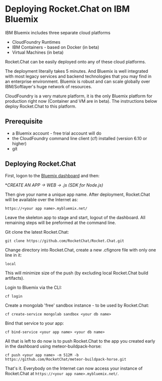 # Deploying Rocket.Chat on IBM Bluemix

IBM Bluemix includes three separate cloud platforms

- CloudFoundry Runtimes
- IBM Containers - based on Docker (in beta)
- Virtual Machines (in beta)

Rocket.Chat can be easily deployed onto any of these cloud platforms.

The deployment literally takes 5 minutes. And Bluemix is well integrated with most legacy services and backend technologies that you may find in an enterprise environment. Bluemix is robust and can scale globally over IBM/Softlayer's huge network of resources.

CloudFoundry is a very mature platform, it is the only Bluemix platform for production right now (Container and VM are in beta). The instructions below deploy Rocket.Chat to this platform.

## Prerequisite

- a Bluemix account - free trial account will do
- the CloudFoundry command line client (cf) installed (version 6.10 or higher)
- git

## Deploying Rocket.Chat

First, logon to the [Bluemix dashboard](http://www.bluemix.net/) and then:

**CREATE AN APP -> WEB  -> .js (SDK for Node.js)*

Then give your name a unique app name. After deployment, Rocket.Chat will be available over the Internet as:

```
https://<your app name>.mybluemix.net/
```

Leave the skeleton app to stage and start, logout of the dashboard. All remaining steps will be preformed at the command line.

Git clone the latest Rocket.Chat:

```
git clone https://github.com/RocketChat/Rocket.Chat.git
```

Change directory into Rocket.Chat, create a new .cfignore file with only one line in it:

```
local
```

This will minimize size of the push (by excluding local Rocket.Chat build artifacts).

Login to Bluemix via the CLI:

```
cf login
```

Create a mongolab 'free' sandbox instance - to be used by Rocket.Chat:

```
cf create-service mongolab sandbox <your db name>
```

Bind that service to your app:

```
cf bind-service <your app name> <your db name>
```

All that is left to do now is to push Rocket.Chat to the app you created early in the dashboard using meteor-buildpack-horse:

```
cf push <your app name> -m 512M -b https://github.com/RocketChat/meteor-buildpack-horse.git
```

That's it. Everybody on the Internet can now access your instance of Rocket.Chat at `https://<your app name>.mybluemix.net/`.

